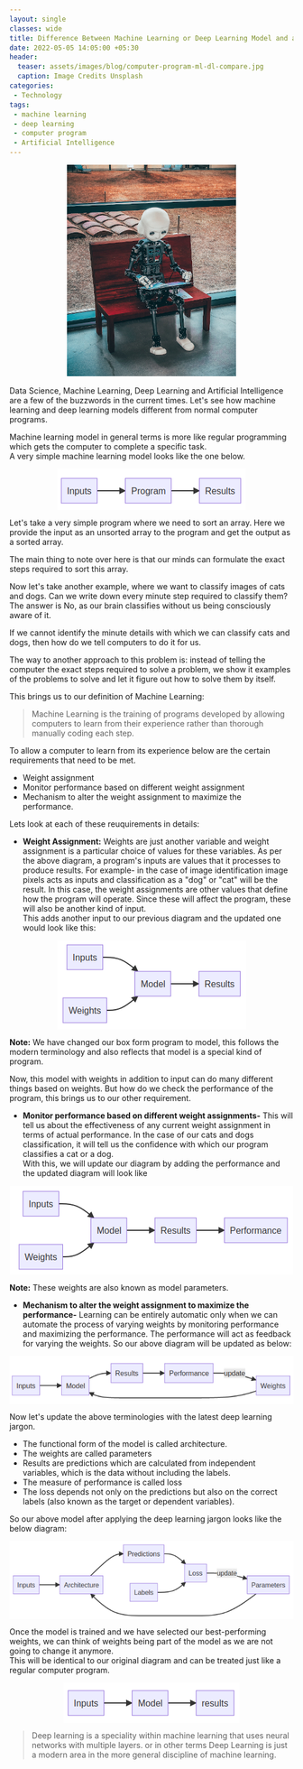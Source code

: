 ```yaml
---  
layout: single  
classes: wide  
title: Difference Between Machine Learning or Deep Learning Model and a normal computer program?  
date: 2022-05-05 14:05:00 +05:30  
header:  
  teaser: assets/images/blog/computer-program-ml-dl-compare.jpg  
  caption: Image Credits Unsplash  
categories:  
 - Technology  
tags:  
 - machine learning  
 - deep learning  
 - computer program  
 - Artificial Intelligence  
---  
```

<img src="/assets/images/blog/computer-program-ml-dl-compare.jpg" alt="Difference Between ML and Computer Program" style="width:10%, height:10%; display: block; margin-left: auto; margin-right: auto;"/>  
<br>Data Science, Machine Learning, Deep Learning and Artificial Intelligence are a few of the buzzwords in the current times. Let's see how machine learning and deep learning models different from normal computer programs.  
  
Machine learning model in general terms is more like regular programming which gets the computer to complete a specific task.  
A very simple machine learning model looks like the one below.  
  
<img src="/assets/images/blog/ml-dl-cp-diff-1.png" alt="" style="width:90%, height:90%; display: block; margin-left: auto; margin-right: auto;"/> 
  
Let's take a very simple program where we need to sort an array. Here we provide the input as an unsorted array to the program and get the output as a sorted array.   
  
The main thing to note over here is that our minds can formulate the exact steps required to sort this array.  
  
Now let's take another example, where we want to classify images of cats and dogs. Can we write down every minute step required to classify them? The answer is No, as our brain classifies without us being consciously aware of it.  
  
If we cannot identify the minute details with which we can classify cats and dogs, then how do we tell computers to do it for us.   
  
The way to another approach to this problem is: instead of telling the computer the exact steps required to solve a problem, we show it examples of the problems to solve and let it figure out how to solve them by itself.  
  
This brings us to our definition of Machine Learning:   
  
>Machine Learning is the training of programs developed by allowing computers to learn from their experience rather than thorough manually coding each step.  
  
To allow a computer to learn from its experience below are the certain requirements that need to be met.  
 - Weight assignment  
 - Monitor performance based on different weight assignment  
 - Mechanism to alter the weight assignment to maximize the performance.  
 
Lets look at each of these reuquirements in details:
  
 - **Weight Assignment:** Weights are just another variable and weight assignment is a particular choice of values for these variables. As per the above diagram, a program's inputs are values that it processes to produce results. For example-  in the case of image identification image pixels acts as inputs and classification as a "dog" or "cat" will be the result. In this case, the weight assignments are other values that define how the program will operate. Since these will affect the program, these will also be another kind of input.   
This adds another input to our previous diagram and the updated one would look like this:  
  
<img src="/assets/images/blog/ml-dl-cp-diff-2.png" alt="" style="width:90%, height:90%; display: block; margin-left: auto; margin-right: auto;"/>
  
**Note:** We have changed our box form program to model, this follows the modern terminology and also reflects that model is a special kind of program.   
  
Now, this model with weights in addition to input can do many different things based on weights. But how do we check the performance of the program, this brings us to our other requirement.  
  
 - **Monitor performance based on different weight assignments-** This will tell us about the effectiveness of any current weight assignment in terms of actual performance. In the case of our cats and dogs classification, it will tell us the confidence with which our program classifies a cat or a dog.  
With this, we will update our diagram by adding the performance and the updated diagram will look like  
  
<img src="/assets/images/blog/ml-dl-cp-diff-3.png" alt="" style="width:90%, height:90%; display: block; margin-left: auto; margin-right: auto;"/>
  
**Note:** These weights are also known as model parameters.  
  
- **Mechanism to alter the weight assignment to maximize the performance-** Learning can be entirely automatic only when we can automate the process of varying weights by monitoring performance and maximizing the performance.  The performance will act as feedback for varying the weights. So our above diagram will be updated as below:  
  
<img src="/assets/images/blog/ml-dl-cp-diff-4.png" alt="" style="width:90%, height:90%; display: block; margin-left: auto; margin-right: auto;"/>
  
Now let's update the above terminologies with the latest deep learning jargon.  
  
 - The functional form of the model is called architecture.  
 - The weights are called parameters  
 - Results are predictions which are calculated from independent variables, which is the data without including the labels.   
 - The measure of performance is called loss  
 - The loss depends not only on the predictions but also on the correct labels (also known as the target or dependent variables).  
  
So our above model after applying the deep learning jargon looks like the below diagram:  
  
<img src="/assets/images/blog/ml-dl-cp-diff-5.png" alt="" style="width:90%, height:90%; display: block; margin-left: auto; margin-right: auto;"/>
  
Once the model is trained and we have selected our best-performing weights, we can think of weights being part of the model as we are not going to change it anymore.  
This will be identical to our original diagram and can be treated just like a regular computer program.  
  
<img src="/assets/images/blog/ml-dl-cp-diff-6.png" alt="" style="width:90%, height:90%; display: block; margin-left: auto; margin-right: auto;"/>
  
> Deep learning is a speciality within machine learning that uses neural networks with multiple layers. or in other terms Deep Learning is just a modern area in the more general discipline of machine learning.
